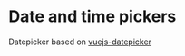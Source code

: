 # Date and time pickers

Datepicker based on [vuejs-datepicker](https://github.com/charliekassel/vuejs-datepicker)
